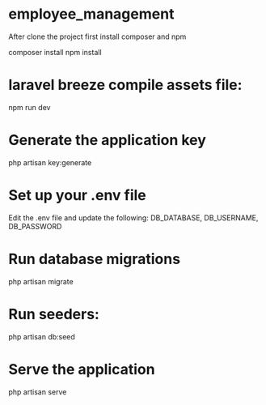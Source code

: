 # employee_management

After clone the project first install composer and npm

composer install
npm install

# laravel breeze compile assets file:
npm run dev

# Generate the application key
php artisan key:generate

# Set up your .env file
Edit the .env file and update the following:
DB_DATABASE, DB_USERNAME, DB_PASSWORD

# Run database migrations
php artisan migrate

# Run seeders:
php artisan db:seed

# Serve the application
php artisan serve

